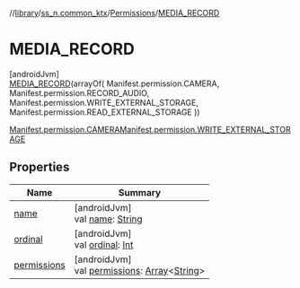 //[library](../../../../index.md)/[ss_n.common_ktx](../../index.md)/[Permissions](../index.md)/[MEDIA_RECORD](index.md)

# MEDIA_RECORD

[androidJvm]\
[MEDIA_RECORD](index.md)(arrayOf(
            Manifest.permission.CAMERA,
            Manifest.permission.RECORD_AUDIO,
            Manifest.permission.WRITE_EXTERNAL_STORAGE,
            Manifest.permission.READ_EXTERNAL_STORAGE
        ))

[Manifest.permission.CAMERA](https://developer.android.com/reference/kotlin/android/Manifest.permission.html#record_audio)[Manifest.permission.WRITE_EXTERNAL_STORAGE](https://developer.android.com/reference/kotlin/android/Manifest.permission.html#read_external_storage)

## Properties

| Name | Summary |
|---|---|
| [name](../../-text-to-speech-manager/-error/-n-o-n-e/index.md#-372974862%2FProperties%2F-435046686) | [androidJvm]<br>val [name](../../-text-to-speech-manager/-error/-n-o-n-e/index.md#-372974862%2FProperties%2F-435046686): [String](https://kotlinlang.org/api/latest/jvm/stdlib/kotlin/-string/index.html) |
| [ordinal](../../-text-to-speech-manager/-error/-n-o-n-e/index.md#-739389684%2FProperties%2F-435046686) | [androidJvm]<br>val [ordinal](../../-text-to-speech-manager/-error/-n-o-n-e/index.md#-739389684%2FProperties%2F-435046686): [Int](https://kotlinlang.org/api/latest/jvm/stdlib/kotlin/-int/index.html) |
| [permissions](../permissions.md) | [androidJvm]<br>val [permissions](../permissions.md): [Array](https://kotlinlang.org/api/latest/jvm/stdlib/kotlin/-array/index.html)&lt;[String](https://kotlinlang.org/api/latest/jvm/stdlib/kotlin/-string/index.html)&gt; |
